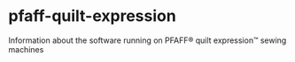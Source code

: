 # pfaff-quilt-expression
Information about the software running on PFAFF® quilt expression™ sewing machines
